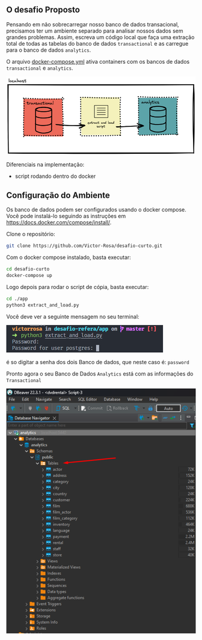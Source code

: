 
## O desafio Proposto

Pensando em não sobrecarregar nosso banco de dados transacional, precisamos ter um ambiente separado para analisar nossos dados sem grandes problemas. Assim, escreva um código local que faça uma extração total de todas as tabelas do banco de dados `transactional` e as carregue para o banco de dados `analytics`.

O arquivo [docker-compose.yml](docker-compose.yml) ativa containers com os bancos de dados `transactional` e `analytics`.

![Infra dos banco de dados](fluxo.png)

Diferenciais na implementação:
- script rodando dentro do docker

## Configuração do Ambiente

Os banco de dados podem ser configurados usando o docker compose. Você pode instalá-lo seguindo as instruções em https://docs.docker.com/compose/install/.

Clone o repositório:


```bash
git clone https://github.com/Victor-Rosa/desafio-curto.git
```

Com o docker compose instalado, basta executar:

```bash
cd desafio-curto
docker-compose up
```

Logo depois para rodar o script de cópia, basta executar:

```bash
cd ./app
python3 extract_and_load.py
```
Você deve ver a seguinte mensagem no seu terminal: 

![terminal](terminal.png)

é so digitar a senha dos dois Banco de dados, que neste caso é: `password`

Pronto agora o seu Banco de Dados `Analytics` está com as informações do `Transactional`

![dbeaver](dbeaver_analytics.png)
